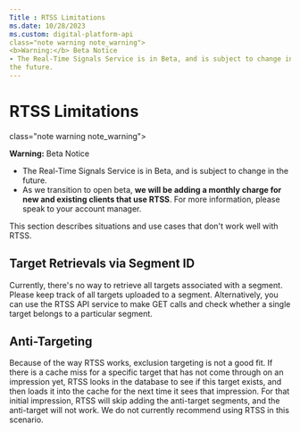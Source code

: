 ```yaml
---
Title : RTSS Limitations
ms.date: 10/28/2023
ms.custom: digital-platform-api
class="note warning note_warning">
<b>Warning:</b> Beta Notice
- The Real-Time Signals Service is in Beta, and is subject to change in
the future.
---
```



# RTSS Limitations





class="note warning note_warning">

<b>Warning:</b> Beta Notice

- The Real-Time Signals Service is in Beta, and is subject to change in
  the future.
- As we transition to open beta, **we will be adding a monthly charge
  for new and existing clients that use RTSS**. For more information,
  please speak to your account manager.





This section describes situations and use cases that don't work well
with RTSS.

>

## **Target Retrievals via Segment ID**

Currently, there's no way to retrieve all targets associated with a
segment. Please keep track of all targets uploaded to a segment.
Alternatively, you can use the RTSS API service to make GET calls and
check whether a single target belongs to a particular segment.



>

## Anti-Targeting

Because of the way RTSS works, exclusion targeting is not a good fit. If
there is a cache miss for a specific target that has not come through on
an impression yet, RTSS looks in the database to see if this target
exists, and then loads it into the cache for the next time it sees that
impression. For that initial impression, RTSS will skip adding the
anti-target segments, and the anti-target will not work. We do not
currently recommend using RTSS in this scenario.






